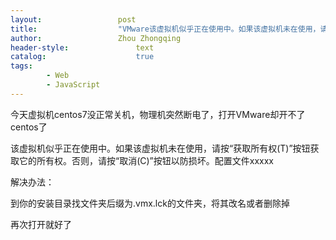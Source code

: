 ```yaml
---
layout:					post
title:					"VMware该虚拟机似乎正在使用中。如果该虚拟机未在使用，请按“获取所有权(T)”按钮获取它的所有权"
author:					Zhou Zhongqing
header-style:				text
catalog:					true
tags:
		- Web
		- JavaScript
---
```

​
今天虚拟机centos7没正常关机，物理机突然断电了，打开VMware却开不了centos了

该虚拟机似乎正在使用中。如果该虚拟机未在使用，请按“获取所有权(T)”按钮获取它的所有权。否则，请按“取消(C)”按钮以防损坏。配置文件xxxxx



解决办法：

到你的安装目录找文件夹后缀为.vmx.lck的文件夹，将其改名或者删除掉



再次打开就好了





​